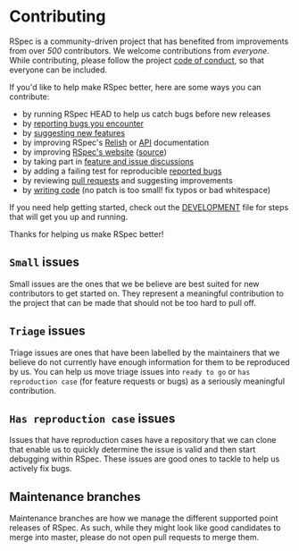 <!---
This file was generated on 2015-12-07T22:01:06+11:00 from the rspec-dev repo.
DO NOT modify it by hand as your changes will get lost the next time it is generated.
-->

# Contributing

RSpec is a community-driven project that has benefited from improvements from over *500* contributors.
We welcome contributions from *everyone*. While contributing, please follow the project [code of conduct](CODE_OF_CONDUCT.md), so that everyone can be included.

If you'd like to help make RSpec better, here are some ways you can contribute:

  - by running RSpec HEAD to help us catch bugs before new releases
  - by [reporting bugs you encounter](https://github.com/rspec/rspec-rails/issues/new)
  - by [suggesting new features](https://github.com/rspec/rspec-rails/issues/new)
  - by improving RSpec's [Relish](https://relishapp.com/rspec) or [API](http://rspec.info/documentation/) documentation
  - by improving [RSpec's website](http://rspec.info/) ([source](https://github.com/rspec/rspec.github.io))
  - by taking part in [feature and issue discussions](https://github.com/rspec/rspec-rails/issues)
  - by adding a failing test for reproducible [reported bugs](https://github.com/rspec/rspec-rails/issues)
  - by reviewing [pull requests](https://github.com/rspec/rspec-rails/pulls) and suggesting improvements
  - by [writing code](DEVELOPMENT.md) (no patch is too small! fix typos or bad whitespace)

If you need help getting started, check out the [DEVELOPMENT](DEVELOPMENT.md) file for steps that will get you up and running.

Thanks for helping us make RSpec better!

## `Small` issues

Small issues are the ones that we be believe are best suited for new
contributors to get started on. They represent a meaningful contribution to the
project that can be made that should not be too hard to pull off.

## `Triage` issues

Triage issues are ones that have been labelled by the maintainers that we
believe do not currently have enough information for them to be reproduced by
us. You can help us move triage issues into `ready to go` or `has reproduction
case` (for feature requests or bugs) as a seriously meaningful contribution.

## `Has reproduction case` issues

Issues that have reproduction cases have a repository that we can clone that
enable us to quickly determine the issue is valid and then start debugging
within RSpec. These issues are good ones to tackle to help us actively fix bugs.

## Maintenance branches

Maintenance branches are how we manage the different supported point releases
of RSpec. As such, while they might look like good candidates to merge into
master, please do not open pull requests to merge them.
